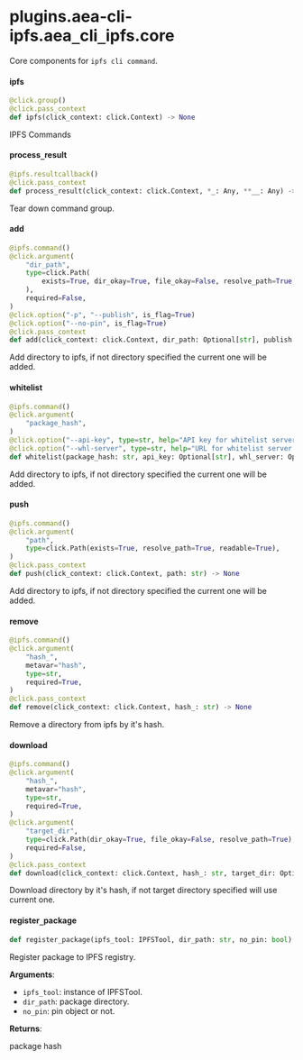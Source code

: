 <a id="plugins.aea-cli-ipfs.aea_cli_ipfs.core"></a>

# plugins.aea-cli-ipfs.aea`_`cli`_`ipfs.core

Core components for `ipfs cli command`.

<a id="plugins.aea-cli-ipfs.aea_cli_ipfs.core.ipfs"></a>

#### ipfs

```python
@click.group()
@click.pass_context
def ipfs(click_context: click.Context) -> None
```

IPFS Commands

<a id="plugins.aea-cli-ipfs.aea_cli_ipfs.core.process_result"></a>

#### process`_`result

```python
@ipfs.resultcallback()
@click.pass_context
def process_result(click_context: click.Context, *_: Any, **__: Any) -> None
```

Tear down command group.

<a id="plugins.aea-cli-ipfs.aea_cli_ipfs.core.add"></a>

#### add

```python
@ipfs.command()
@click.argument(
    "dir_path",
    type=click.Path(
        exists=True, dir_okay=True, file_okay=False, resolve_path=True, readable=True
    ),
    required=False,
)
@click.option("-p", "--publish", is_flag=True)
@click.option("--no-pin", is_flag=True)
@click.pass_context
def add(click_context: click.Context, dir_path: Optional[str], publish: bool = False, no_pin: bool = False) -> None
```

Add directory to ipfs, if not directory specified the current one will be added.

<a id="plugins.aea-cli-ipfs.aea_cli_ipfs.core.whitelist"></a>

#### whitelist

```python
@ipfs.command()
@click.argument(
    "package_hash",
)
@click.option("--api-key", type=str, help="API key for whitelist server.")
@click.option("--whl-server", type=str, help="URL for whitelist server.")
def whitelist(package_hash: str, api_key: Optional[str], whl_server: Optional[str]) -> None
```

Add directory to ipfs, if not directory specified the current one will be added.

<a id="plugins.aea-cli-ipfs.aea_cli_ipfs.core.push"></a>

#### push

```python
@ipfs.command()
@click.argument(
    "path",
    type=click.Path(exists=True, resolve_path=True, readable=True),
)
@click.pass_context
def push(click_context: click.Context, path: str) -> None
```

Add directory to ipfs, if not directory specified the current one will be added.

<a id="plugins.aea-cli-ipfs.aea_cli_ipfs.core.remove"></a>

#### remove

```python
@ipfs.command()
@click.argument(
    "hash_",
    metavar="hash",
    type=str,
    required=True,
)
@click.pass_context
def remove(click_context: click.Context, hash_: str) -> None
```

Remove a directory from ipfs by it's hash.

<a id="plugins.aea-cli-ipfs.aea_cli_ipfs.core.download"></a>

#### download

```python
@ipfs.command()
@click.argument(
    "hash_",
    metavar="hash",
    type=str,
    required=True,
)
@click.argument(
    "target_dir",
    type=click.Path(dir_okay=True, file_okay=False, resolve_path=True),
    required=False,
)
@click.pass_context
def download(click_context: click.Context, hash_: str, target_dir: Optional[str]) -> None
```

Download directory by it's hash, if not target directory specified will use current one.

<a id="plugins.aea-cli-ipfs.aea_cli_ipfs.core.register_package"></a>

#### register`_`package

```python
def register_package(ipfs_tool: IPFSTool, dir_path: str, no_pin: bool) -> str
```

Register package to IPFS registry.

**Arguments**:

- `ipfs_tool`: instance of IPFSTool.
- `dir_path`: package directory.
- `no_pin`: pin object or not.

**Returns**:

package hash

